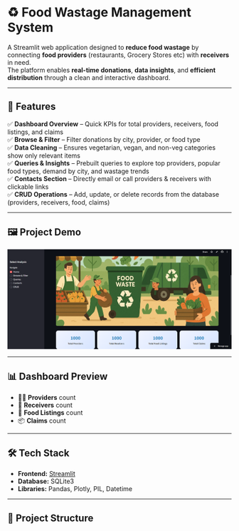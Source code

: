 # ♻️ Food Wastage Management System

A Streamlit web application designed to **reduce food wastage** by connecting **food providers** (restaurants, Grocery Stores etc) with **receivers** in need.  
The platform enables **real-time donations**, **data insights**, and **efficient distribution** through a clean and interactive dashboard.

---

## 🚀 Features

✅ **Dashboard Overview** – Quick KPIs for total providers, receivers, food listings, and claims  
✅ **Browse & Filter** – Filter donations by city, provider, or food type  
✅ **Data Cleaning** – Ensures vegetarian, vegan, and non-veg categories show only relevant items  
✅ **Queries & Insights** – Prebuilt queries to explore top providers, popular food types, demand by city, and wastage trends  
✅ **Contacts Section** – Directly email or call providers & receivers with clickable links  
✅ **CRUD Operations** – Add, update, or delete records from the database (providers, receivers, food, claims)  

---

## 🖼️ Project Demo

![App Screenshot](demo.png)  
 

---

## 📊 Dashboard Preview

- 👨‍🍳 **Providers** count  
- 🤝 **Receivers** count  
- 🍲 **Food Listings** count  
- 📦 **Claims** count  

---

## 🛠️ Tech Stack

- **Frontend:** [Streamlit](https://labmentixinternship-localfoodmanagment.streamlit.app/) 
- **Database:** SQLite3  
- **Libraries:** Pandas, Plotly, PIL, Datetime  

---

## 📂 Project Structure


